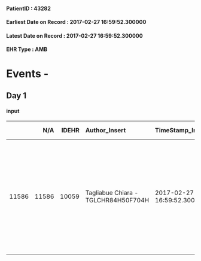 
#### PatientID : 43282
#### Earliest Date on Record : 2017-02-27 16:59:52.300000
#### Latest Date on Record : 2017-02-27 16:59:52.300000
#### EHR Type : AMB

# Events - 

## Day 1

#### input
|       |    N/A |   IDEHR | Author_Insert                       | TimeStamp_Insert           | EHRType   |   PatientID |   IDDigitalSignDocument | persone_vicine   |   Unnamed: 0_x.1 |   IDANAMNESI_SOCIALE | Patient   | FamigliaAltro   | Paziente_T   | FamigliaAltro_T   |   Non_Rilevabile_x.1 | Note_Non_Rilevabile_x.1   | opt_Problemi   | chk_contr_sintomi   | opt_paziente_a   | opt_famiglia_a   | opt_adeguatezza   | opt_paziente_solo   | ds_note_con                                                                                                                                                                       | opt_presente_assente   | Presenza_minori   | Caregiver_principale   | opt_capacita     | ds_familiari_coinv                                                                    | opt_necessario   | opt_presente   | opt_risorse_ec   | opt_paziente_psi   | opt_Ins_vol   | opt_esenzione   | opt_inv_civile   |   invalidita_perc |   ds_codice_es | Needs     | Domestic partnership   | Fragility   | opt_disponibilita_f   | opt_indennita_acc   | opt_legge   | opt_famiglia_psi   | opt_disponibilit_paz   |
|------:|-------:|--------:|:------------------------------------|:---------------------------|:----------|------------:|------------------------:|:-----------------|-----------------:|---------------------:|:----------|:----------------|:-------------|:------------------|---------------------:|:--------------------------|:---------------|:--------------------|:-----------------|:-----------------|:------------------|:--------------------|:----------------------------------------------------------------------------------------------------------------------------------------------------------------------------------|:-----------------------|:------------------|:-----------------------|:-----------------|:--------------------------------------------------------------------------------------|:-----------------|:---------------|:-----------------|:-------------------|:--------------|:----------------|:-----------------|------------------:|---------------:|:----------|:-----------------------|:------------|:----------------------|:--------------------|:------------|:-------------------|:-----------------------|
| 11586 |  11586 |   10059 | Tagliabue Chiara - TGLCHR84H50F704H | 2017-02-27 16:59:52.300000 | AMB       |       43282 |                  666434 | N/A              |             5379 |                 3475 | Si#1      | Si#1            | Parziale#2   | Si#1              |                    0 | NR                        | No#0           | controllo sintomi#0 | Indefinite#2     | Congruenti#1     | Si#1              | No#0                | Vive con il figlio Carmine di 43 aa che si sta occupando dell'assistenza con un'amica. Il marito della paziente √® deceduto qualche anno fa c/o hospice H Niguarda per k polmone. | Presente#1             | No#0              | son                    | Incrementabile#1 | Il figlio Ciro vive a Milano in zona Baggio e lavora vicino al domicilio della mamma. | Si#1             | Si#1           | Adeguate#1       | No#0               | No#0          | Si#1            | Si#1             |               100 |             48 | Clinici#0 | Figli#2;Altro#4        | nessuna#0   | Si#1                  | Si#1                | No#0        | No#0               | Si#1                   |


